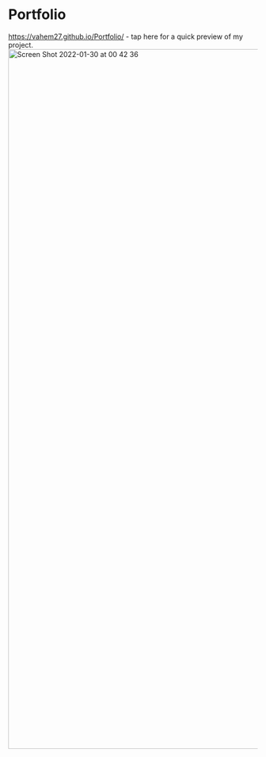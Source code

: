 # Portfolio
https://vahem27.github.io/Portfolio/ -  tap here for a quick preview of my project.
<img width="1414" alt="Screen Shot 2022-01-30 at 00 42 36" src="https://user-images.githubusercontent.com/60319108/151677102-4df90afb-4660-4e10-9caa-fa72d4352b50.png">
